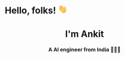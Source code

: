 # Hello, folks! <img src="https://raw.githubusercontent.com/ankitsuwal/ankitsuwal/master/wave.gif" width="30px">
<!--
**ankitsuwal/ankitsuwal** is a ✨ _special_ ✨ repository because its `README.md` (this file) appears on your GitHub profile.

Here are some ideas to get you started:

- 🔭 I’m currently working on ...
- 🌱 I’m currently learning ...
- 👯 I’m looking to collaborate on ...
- 🤔 I’m looking for help with ...
- 💬 Ask me about ...
- 📫 How to reach me: ...
- 😄 Pronouns: ...
- ⚡ Fun fact: ...
-->
<h1 align="center">I'm Ankit</h1>
<h3 align="center">A AI engineer from India 👨🏽‍💻</h3>

